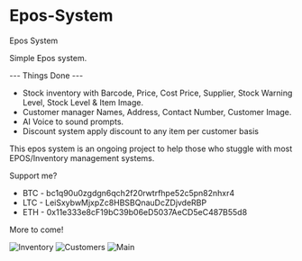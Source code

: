 # Epos-System
Epos System

Simple Epos system.

--- Things Done --- 

- Stock inventory with Barcode, Price, Cost Price, Supplier, Stock Warning Level, Stock Level & Item Image.
- Customer manager Names, Address, Contact Number, Customer Image.
- AI Voice to sound prompts.
- Discount system apply discount to any item per customer basis

This epos system is an ongoing project to help those who stuggle with most EPOS/Inventory management systems.

Support me?

- BTC - bc1q90u0zgdgn6qch2f20rwtrfhpe52c5pn82nhxr4
- LTC - LeiSxybwMjxpZc8HBSBQnauDcZDjvdeRBP
- ETH - 0x11e333e8cF19bC39b06eD5037AeCD5eC487B55d8

More to come!

![Inventory](https://github.com/Kieron-Austin/Epos-System/assets/46148281/d9d916f9-285f-4789-9a50-c72d88b1da4d)
![Customers](https://github.com/Kieron-Austin/Epos-System/assets/46148281/dc7716cc-b7ee-479c-b69c-41097280aa6f)
![Main](https://github.com/Kieron-Austin/Epos-System/assets/46148281/e5d49f3c-4a3e-40ae-a6c5-1e4c2f3f2d7a)
